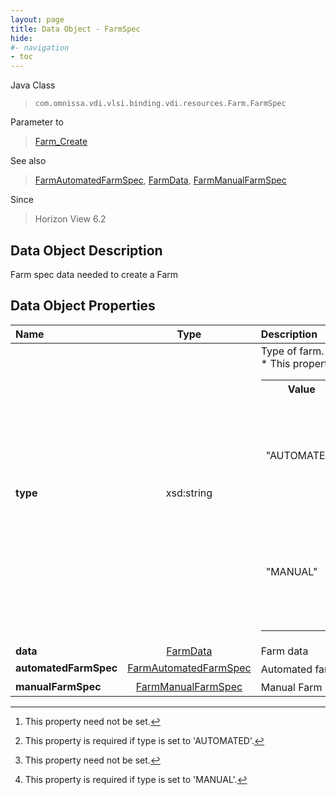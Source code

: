 ```yaml
---
layout: page
title: Data Object - FarmSpec
hide:
#- navigation
- toc
---
```






Java Class
> `com.omnissa.vdi.vlsi.binding.vdi.resources.Farm.FarmSpec`

Parameter to
> [Farm_Create](vdi.resources.Farm.md#create)

See also
> [FarmAutomatedFarmSpec](vdi.resources.Farm.AutomatedFarmSpec.md), [FarmData](vdi.resources.Farm.FarmData.md), [FarmManualFarmSpec](vdi.resources.Farm.ManualFarmSpec.md)

Since
> Horizon View 6.2


## Data Object Description

Farm spec data needed to create a Farm

## Data Object Properties

 Name | Type | Description
:---|:---:|:---
**type**|  xsd:string|  Type of farm. <br>* This property will be one of:<br><table><tr><th>Value</th><th>Description</th></tr><tr><td>"AUTOMATED"</td><td>An automated farm creates RDS Servers cloned from a snapshot.</td></tr><tr><td>"MANUAL"</td><td>A manual farm allows selection and addition of existing RDS Servers to the farm.</td></tr></table>
**data**| [FarmData](vdi.resources.Farm.FarmData.md)|  Farm data
**automatedFarmSpec**| [FarmAutomatedFarmSpec](vdi.resources.Farm.AutomatedFarmSpec.md)|  Automated farm spec. [^1] [^29]
**manualFarmSpec**| [FarmManualFarmSpec](vdi.resources.Farm.ManualFarmSpec.md)|  Manual Farm spec [^1] [^26]


 


[^1]: This property need not be set.
[^26]: This property is required if type is set to 'MANUAL'.
[^29]: This property is required if type is set to 'AUTOMATED'.